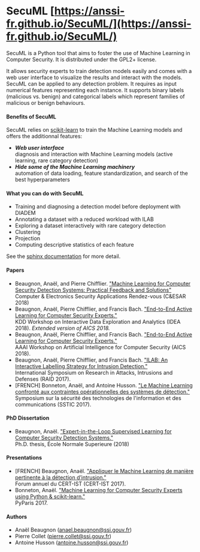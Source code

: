# SecuML [https://anssi-fr.github.io/SecuML/](https://anssi-fr.github.io/SecuML/)
SecuML is a Python tool that aims to foster the use of Machine Learning in Computer Security. It is distributed under the GPL2+ license.

It allows security experts to train detection models easily and comes with a web user interface to visualize the results and interact with the models.
SecuML can be applied to any detection problem. It requires as input numerical features representing each instance.
It supports binary labels (malicious vs. benign) and categorical labels which represent families of malicious or benign behaviours.

#### Benefits of SecuML
SecuML relies on [scikit-learn](https://www.scikit-learn.org/stable/index.html) to train the Machine Learning models
and offers the additionnal features:
* **_Web user interface_**   
  diagnosis and interaction with Machine Learning models (active learning, rare category detection)
* **_Hide some of the Machine Learning machinery_**   
  automation of data loading, feature standardization, and search of the best hyperparameters

#### What you can do with SecuML
* Training and diagnosing a detection model before deployment with DIADEM
* Annotating a dataset with a reduced workload with ILAB
* Exploring a dataset interactively with rare category detection
* Clustering
* Projection
* Computing descriptive statistics of each feature

See the [sphinx documentation](https://anssi-fr.github.io/SecuML/) for more detail.

#### Papers
* Beaugnon, Anaël, and Pierre Chifflier. ["Machine Learning for Computer Security Detection Systems: Practical Feedback and Solutions"](https://www.ssi.gouv.fr/uploads/2018/11/machine-learning-for-computer-security-abeaugnon-pchifflier-anssi-.pdf) 
Computer & Electronics Security Applications Rendez-vous (C&ESAR 2018)
* Beaugnon, Anaël, Pierre Chifflier, and Francis Bach. ["End-to-End Active Learning for Computer Security Experts."](https://hal.archives-ouvertes.fr/hal-01888983/file/idea18-paper1-beaugnon.pdf)   
KDD Workshop on Interactive Data Exploration and Analytics (IDEA 2018). *Extended version of AICS 2018.*
* Beaugnon, Anaël, Pierre Chifflier, and Francis Bach. ["End-to-End Active Learning for Computer Security Experts."](https://www.ssi.gouv.fr/uploads/2018/02/end-to-end-active-learning-for-computer-security-experts_abeaugnon_pchifflier_fbach_anssi_inria.pdf)   
AAAI Workshop on Artificial Intelligence for Computer Security (AICS 2018).
* Beaugnon, Anaël, Pierre Chifflier, and Francis Bach. ["ILAB: An Interactive Labelling Strategy for Intrusion Detection."](https://www.ssi.gouv.fr/uploads/2017/09/ilab_beaugnonchifflierbach_raid2017.pdf)   
International Symposium on Research in Attacks, Intrusions and Defenses (RAID 2017).
* [FRENCH] Bonneton, Anaël, and Antoine Husson. ["Le Machine Learning confronté aux contraintes opérationnelles des systèmes de détection."](https://www.sstic.org/media/SSTIC2017/SSTIC-actes/le_machine_learning_confront_aux_contraintes_oprat/SSTIC2017-Article-le_machine_learning_confront_aux_contraintes_oprationnelles_des_systmes_de_dtection-bonneton_husson.pdf)   
Symposium sur la sécurité des technologies de l'information et des communications (SSTIC 2017).

#### PhD Dissertation
* Beaugnon, Anaël. ["Expert-in-the-Loop Supervised Learning for Computer Security Detection Systems."](https://www.ssi.gouv.fr/uploads/2018/06/beaugnon-a_these_manuscrit.pdf)   
Ph.D. thesis, École Normale Superieure (2018)

#### Presentations
* [FRENCH] Beaugnon, Anaël. ["Appliquer le Machine Learning de manière pertinente à la détection d’intrusion."](https://www.cert-ist.com/pub/files/Forum2017-03-Anael_Beaugnon-Machine-Learning.pdf)   
Forum annuel du CERT-IST (CERT-IST 2017).
* Bonneton, Anaël. ["Machine Learning for Computer Security Experts using Python & scikit-learn."](http://pyparis.org/talks.html#39d62c68337f89d3c879fff02b88e23b)   
PyParis 2017.

#### Authors
* Anaël Beaugnon (anael.beaugnon@ssi.gouv.fr)
* Pierre Collet (pierre.collet@ssi.gouv.fr)
* Antoine Husson (antoine.husson@ssi.gouv.fr)
